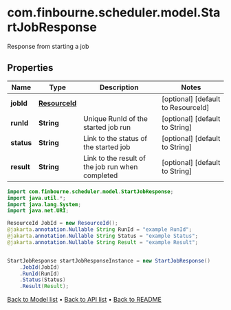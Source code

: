 # com.finbourne.scheduler.model.StartJobResponse
Response from starting a job

## Properties

Name | Type | Description | Notes
------------ | ------------- | ------------- | -------------
**jobId** | [**ResourceId**](ResourceId.md) |  | [optional] [default to ResourceId]
**runId** | **String** | Unique RunId of the started job run | [optional] [default to String]
**status** | **String** | Link to the status of the started job | [optional] [default to String]
**result** | **String** | Link to the result of the job run when completed | [optional] [default to String]

```java
import com.finbourne.scheduler.model.StartJobResponse;
import java.util.*;
import java.lang.System;
import java.net.URI;

ResourceId JobId = new ResourceId();
@jakarta.annotation.Nullable String RunId = "example RunId";
@jakarta.annotation.Nullable String Status = "example Status";
@jakarta.annotation.Nullable String Result = "example Result";


StartJobResponse startJobResponseInstance = new StartJobResponse()
    .JobId(JobId)
    .RunId(RunId)
    .Status(Status)
    .Result(Result);
```


[Back to Model list](../README.md#documentation-for-models) &#8226; [Back to API list](../README.md#documentation-for-api-endpoints) &#8226; [Back to README](../README.md)
